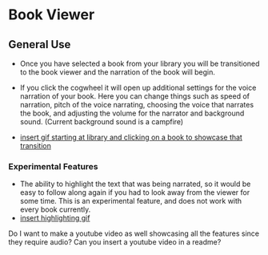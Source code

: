 # Book Viewer

## General Use

- Once you have selected a book from your library you will be transitioned to the book viewer and the narration of the book will begin.

 - If you click the cogwheel it will open up additional settings for the voice narration of your book. Here you can change things such as speed of narration,
pitch of the voice narrating, choosing the voice that narrates the book, and adjusting the volume for the narrator and background sound. (Current background sound is a campfire)

- [insert gif starting at library and clicking on a book to showcase that transition ](/wompwomp)

### Experimental Features

- The ability to highlight the text that was being narrated, so it would be easy to follow along again if you had to look away from the viewer for some time. This is an experimental feature, and does not work with every book currently.
-  [insert highlighting gif ](/wompwomp)


Do I want to make a youtube video as well showcasing all the features since they require audio? Can you insert a youtube video in a readme?
